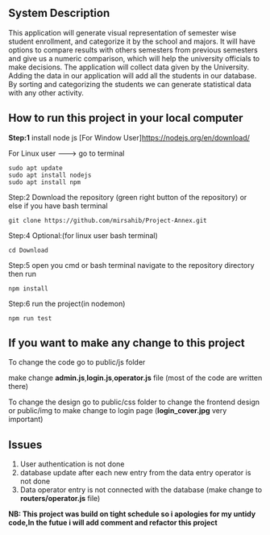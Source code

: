 ## System Description

This application will generate visual representation of semester wise student enrollment, and categorize it by the school and majors. It will have options to compare results with others semesters from previous semesters and give us a numeric comparison, which will help the university officials to make decisions.
The application will collect data given by the University. Adding the data in our application will add all the students in our database. By sorting and categorizing the students we can generate statistical data with any other activity.

## How to run this project in your local computer

**Step:1**
install node js
[For Window User]https://nodejs.org/en/download/

For Linux user ---> go to terminal

```
sudo apt update
sudo apt install nodejs
sudo apt install npm
```

Step:2
Download the repository (green right button of the repository)
or else if you have bash terminal

`git clone https://github.com/mirsahib/Project-Annex.git`

Step:4
Optional:(for linux user bash terminal)

```
cd Download
```

Step:5
open you cmd or bash terminal navigate to the repository directory then run

`npm install`

Step:6
run the project(in nodemon)

`npm run test`

## If you want to make any change to this project

To change the code
go to public/js folder

make change **admin.js**,**login.js**,**operator.js** file (most of the code are written there)

To change the design
go to public/css folder to change the frontend design
or public/img to make change to login page (**login_cover.jpg** very important)

## Issues

1. User authentication is not done
2. database update after each new entry from the data entry operator is not done
3. Data operator entry is not connected with the database (make change to **routers/operator.js** file)

**NB: This project was build on tight schedule so i apologies for my untidy code,In the futue i will add comment and refactor this project**
